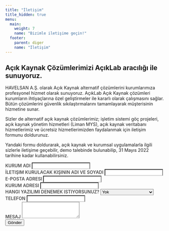 ```yaml
---
title: "İletişim"
title_hidden: true
menu:
  main:
    weight: 7
    name: "Bizimle iletişime geçin!"
  footer:
    parent: diger
    name: "İletişim"
---
```


<div class="row">
<div class="col-12 col-lg-6">
    <h2>Açık Kaynak Çözümlerimizi AçıkLab aracılığı ile sunuyoruz.</h2>
    <p>
        HAVELSAN A.Ş. olarak Açık Kaynak alternatif çözümlerini kurumlarımıza profesyonel hizmet olarak sunuyoruz.
AçıkLab Açık Kaynak çözümleri kurumların ihtiyaçlarına özel geliştirmeler ile kararlı olarak çalışmasını sağlar. Bütün çözümlerini güvenlik sıkılaştırmalarını tamamlayarak müşterisinin hizmetine sunar.
    </p>
    <p>
        Sizler de alternatif açık kaynak çözümlerimiz; işletim sistemi göç projeleri, açık kaynak yönetim hizmetleri (Liman MYS), açık kaynak veritabanı hizmetlerimiz ve ücretsiz hizmetlerimizden faydalanmak için iletişim formunu doldurunuz.
    </p>
    <p>
       Yandaki formu doldurarak, açık kaynak ve kurumsal uygulamalarla ilgili sizlerle iletişime geçebilir, demo talebinde bulunabilip, 31 Mayıs 2022 tarihine kadar kullanabilirsiniz.
    </p>
</div>
<div class="col-12 col-lg-6">
    <style>
        .form-group > label {
            font-weight: 600;
            font-size: 14px;
            text-transform: uppercase;
            color: rgba(0,0,0, 0.7);
        }
        .form-control {
            border-bottom: 2px rgba(0,0,0,0.2) solid;
        }
    </style>
    <div id="uyari"></div>
    <form id="contact" action method="post">
        <div class="form-group">
            <label for="kurum-adi">Kurum Adı</label>
            <input name="kurum-adi" type="text" class="form-control" id="kurum-adi">
        </div>
        <div class="form-group">
            <label for="name">İletişim kurulacak kişinin adı ve soyadı</label>
            <input name="name" type="text" class="form-control" id="name">
        </div>
        <div class="form-group">
            <label for="email">E-posta adresi</label>
            <input name="email" type="email" class="form-control" id="email">
        </div>
        <div class="form-group">
            <label for="adres">Kurum adresi</label>
            <input name="adres" type="text" class="form-control" id="adres">
        </div>
        <div class="form-group">
            <label for="demo-yazilim">Hangi yazılımı denemek istiyorsunuz?</label>
            <select class="form-control" id="demo-yazilim" name="demo-yazilim">
                <option value="Yok" selected>Yok</option>
                <option value="Liman">Liman</option>
                <option value="Apache Cassandra">Apache Cassandra</option>
                <option value="Apache Hadoop">Apache Hadoop</option>
                <option value="Apache Kafka">Apache Kafka</option>
                <option value="Apache Spark">Apache Spark</option>
                <option value="CephFS">CephFS</option>
                <option value="Docker">Docker</option>
                <option value="Elasticsearch">Elasticsearch</option>
                <option value="HAproxy">HAproxy</option>
                <option value="Hazelcast">Hazelcast</option>
                <option value="Hyperledger Fabric">Hyperledger Fabric</option>
                <option value="Istio">Istio</option>
                <option value="Jenkins">Jenkins</option>
                <option value="Keras">Keras</option>
                <option value="Kubernetes">Kubernetes</option>
                <option value="Matplotlib">Matplotlib</option>
                <option value="MongoDB">MongoDB</option>
                <option value="NumPy">NumPy</option>
                <option value="OpenStack CEILMETER">OpenStack CEILMETER</option>
                <option value="OpenStack CINDER">OpenStack CINDER </option>
                <option value="OpenStack GLANCE">OpenStack GLANCE</option>
                <option value="OpenStack HEAT">OpenStack HEAT</option>
                <option value="OpenStack HORIZON">OpenStack HORIZON</option>
                <option value="OpenStack KEYSTONE">OpenStack KEYSTONE</option>
                <option value="OpenStack NEUTRON">OpenStack NEUTRON</option>
                <option value="OpenStack NOVA">OpenStack NOVA</option>
                <option value="OpenStack SWIFT">OpenStack SWIFT</option>
                <option value="oVirt">oVirt</option>
                <option value="PostgreSQL">PostgreSQL</option>
                <option value="Prometheus">Prometheus</option>
                <option value="RabbitMQ">RabbitMQ</option>
                <option value="SonarQube">SonarQube</option>
                <option value="Tensorflow">Tensorflow</option>
                <option value="Samba DC">Samba DC</option>
                <option value="Zabbix">Zabbix</option>
            </select>
        </div>
        <div class="form-group">
            <label for="telefon">Telefon</label>
            <input name="telefon" type="text" class="form-control" id="telefon">
        </div>
        <div class="form-group">
            <label for="aciklama">Mesaj</label>
            <textarea class="form-control" id="aciklama" name="aciklama" rows="3"></textarea>
        </div>
        <button type="submit" id="contactButton" class="btn btn-primary btn-color-low">Gönder</button>
    </form>
</div>
</div>
